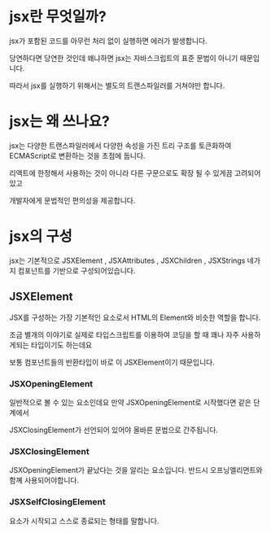 # jsx란 무엇일까?

jsx가 포함된 코드를 아무런 처리 없이 실행하면 에러가 발생합니다.

당연하다면 당연한 것인데 왜냐하면 jsx는 자바스크립트의 표준 문법이 아니기 때문입니다.

따라서 jsx를 실행하기 위해서는 별도의 트랜스파일러를 거쳐야만 합니다.

# jsx는 왜 쓰나요?

jsx는 다양한 트랜스파일러에서 다양한 속성을 가진 트리 구조를 토큰화하여 ECMAScript로 변환하는 것을 초점에 둡니다.

리액트에 한정해서 사용하는 것이 아니라 다른 구문으로도 확장 될 수 있게끔 고려되어있고

개발자에게 문법적인 편의성을 제공합니다.

# jsx의 구성

jsx는 기본적으로 JSXElement , JSXAttributes , JSXChildren , JSXStrings 네가지 컴포넌트를 기반으로 구성되어있습니다.

## JSXElement

JSX를 구성하는 가장 기본적인 요소로서 HTML의 Element와 비슷한 역할을 합니다.

조금 별개의 이야기로 실제로 타입스크립트를 이용하여 코딩을 할 때 꽤나 자주 사용하게되는 타입이기도 하는데요

보통 컴포넌트들의 반환타입이 바로 이 JSXElement이기 때문입니다.

### JSXOpeningElement

일반적으로 볼 수 있는 요소인데요 만약 JSXOpeningElement로 시작했다면 같은 단계에서

JSXClosingElement가 선언되어 있어야 올바른 문법으로 간주됩니다.

### JSXClosingElement

JSXOpeningElement가 끝났다는 것을 알리는 요소입니다. 반드시 오프닝엘리먼트와 함꼐 사용되어야합니다.

### JSXSelfClosingElement

요소가 시작되고 스스로 종료되는 형태를 말합니다.

<script/>와 같은 형태를 표현한다고 볼 수 있고 이는 잠재적으로 자식을 가족있지 않다는 것을 암시하기도 합니다.

### JSXFragment

아무런 요소가 없는 형태로 JSXSelfClosingElement 형태를 띨 수 없습니다.

<></> 이런식으로 작성되어있는 것을 의미합니다.

조금 생소하지만 막상 읽어보면 당연하게 쓰고있는 녀석들입니다.

# jsx에는 컴포넌트가 대문자로 시작해야한다는 제약이 없다.

컴포넌트는 대문자로 시작해야한다는 제약은 리액트에서 자체적으로 제공하는 제약인데요

이것은 기본 html 과 리액트 컴포넌트를 원활히 구분하기 위한 제약입니다.

# JSXElementName

JSXElementName은 JSXElement의 요소이름으로 쓸 수 있는 것을 의미합니다.

이름으로 가능한 것은 다음과 같은데요

## JSXIdentifier

JSX 내부에서 사용할 수 있는 식별자를 의미합니다.

자바스크립트의 식별자 규칙과 동일한데요

숫자로 시작하거나 $, \_ 외의 다른 특수문자로는 시작할 수 없습니다.

## JSXNamespacedName

JSXIdentifier:JSXIdentifier의 조합이라고 할 수 있습니다. :를 통해 서로 다른 식별자를 이어주는 것도 하나의 식별자로 취급되는데요

:로 묶을 수 있는 것은 한개 뿐이며 두개 이상은 올바른 식별자로 취급되지 않습니다.

이거 이해하기가 좀 빡셀 수 있는데 예시를 보면 이해가 조금 쉽습니다.

```tsx

<foo:bar></foo:bar> // <<< 이건 가능 왜냐면 :로 묶는게 한개뿐이었음

<foo:bar:baz></foo:bar:baz> // <<< 이건 불가능 왜냐면 :로 묶는게 한개 이상
```

## JSXMemeberExpression

JSXidentifier.JSXIdentifier의 조합입니다.

.을 통해 서로 다른 식별자를 이어주는 것도 하나의 식별자로 취급되는데

그러면 위의 NamespacedName과 무슨 차이가 있냐?? 라는 궁금증이 생깁니다.

:로 묶는것과는 다르게 .을 여러개 이어서 사용할 수도 있다는 차이점이 존재하지만

네임 스페이스를 이어서 사용하는것은 불가능합니다.

```tsx
<foo.bar.baz></foo.bar.baz> // 이건 okay

<foo:bar.baz></foo:bar.baz> // 이건 불가능
```

# JSXAttributes

JSXElement에 부여할 수 있는 속성을 의미합니다.

단순히 속성을 의미하기 때문에 모든 경우에서 필수값이 아니고 존재하지 않아도 에러가 나지 않습니다.

## JSXSpreadAttributes

자바스크립트의 전개 연산자와 동일한 역할을 한다고 볼 수 있습니다.

{...AssignmentExpression} 이 표현식에는 객체뿐만 아니라 자바스크립트에서 표현식으로 취급되는 모든것이 들어갈 수 있습니다.

조건문 표현식, 화살표 함수, 할당식 등등이 가능합니다.

## JSXAttribute

속성을 나타내는 키와 값으로 짝을 이루어서 표현합니다.

키는 JSXAttributeName , 값은 JSXAttributeValue로 불립니다.

### JSXAttributeName

속성의 키 값입니다. 여기서도 마찬가지로 :를 이용하여 키를 나타낼 수 있는데요

```tsx
function valid1() {
  return <foo.bar foo:bar="baz"></foo.bar>;
}
```

### JSXAttributeValue

속성의 키에 할당할 수 있는 값입니다.

밸류는 조금 까다로운 면이 있는데 다음 조건을 만족해야합니다.

#### "큰따옴표로 구성된 문자열"

#### '작은 따옴표로 구성된 문자열'

문자열 내부에 아무 내용이 없어도 괜찮습니다.

#### { AssignmentExpression }

자바스크립트의 표현식을 의미합니다.

즉 자바스크립트에서 변수에 할당할 수 있는 표현식이라면 JSX 속성 값으로도 가능합니다.

#### JSXElement

다른 JSX 요소가 들어갈수도 있습니다.

리액트에서는 보기 힘든 코드지만 이런 형태도 가능합니다.

```tsx
function Child({attribute}) {
    return <div>{attribute}</div>
}

export default function App() {
    return (
        <div>
            <Child attribute=<div>hello</div>>
        </div>
    )
}

```

굉장히 어색하게 느껴지는데 사실 이렇게 써도 됩니다.

이게 어색한 이유는 보통 다른 jsx를 attribute로 넣을때에는 중괄호로 감싸주었기 때문일것입니다.

```tsx
<Card item={<div>hello</div>} />
```

이렇게요 그런데 사실 이렇게 중괄호로 감싸주는 것은

jsx의 규칙이 아니라 prettier의 규칙입니다.

prettier는 태그가 포함된 JSX 구문을 좀 더 쉽게 읽히도록 하기 위해 이런 규칙을 두었다고하네요


